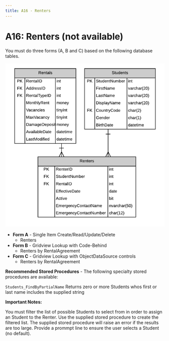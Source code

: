 ```yaml
---
title: A16 - Renters
---
```

# A16: Renters (not available)

You must do three forms (A, B and C) based on the following database tables.

![](./A16.png)

- **Form A** - Single Item Create/Read/Update/Delete
  - Renters
- **Form B** - Gridview Lookup with Code-Behind
  - Renters by RentalAgreement
- **Form C** - Gridview Lookup with ObjectDataSource controls
  - Renters by RentalAgreement

**Recommended Stored Procedures** - The following specialty stored procedures are available:

`Students_FindByPartialName` Returns zero or more Students whos first or last name includes the supplied string

**Important Notes:** 

You must filter the list of possible Students to select from in order to assign an Student to the Renter. Use the supplied stored procedure to create the filtered list. The supplied stored procedure will raise an error if the results are too large. Provide a prommpt line to ensure the user selects a Student (no default).
